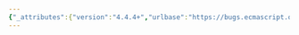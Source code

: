 ```yaml
---
{"_attributes":{"version":"4.4.4+","urlbase":"https://bugs.ecmascript.org/","maintainer":"dherman@mozilla.com"},"bug":{"bug_id":2610,"creation_ts":"2014-04-09 14:14:00 -0700","short_desc":"HTML comments syntax must be documented","delta_ts":"2014-12-31 12:51:51 -0800","product":"Draft for 6th Edition","component":"technical issue","version":"Rev 23: April 5, 2014 Draft","rep_platform":"All","op_sys":"All","bug_status":"RESOLVED","resolution":"FIXED","priority":"Normal","bug_severity":"enhancement","everconfirmed":true,"reporter":{"uid":"mathias","name":"Mathias Bynens"},"assigned_to":{"uid":"allen","name":"Allen Wirfs-Brock"},"cc":["andrebargull","mathias","oliver"],"long_desc":[{"commentid":7632,"comment_count":0,"who":{"uid":"mathias","name":"Mathias Bynens"},"bug_when":"2014-04-09 14:14:30 -0700","thetext":"Details are here: http://javascript.spec.whatwg.org/#comment-syntax\n\nThis needs to be rewritten in proper spec text.\n\n(IMHO it should not be in Annex B only, since all existing engines seem to implement this and it would be nice to match reality.)"},{"commentid":7635,"comment_count":1,"who":{"uid":"andrebargull","name":"André Bargull"},"bug_when":"2014-04-09 15:18:10 -0700","thetext":"The supported syntax differs in some cases, for example `Function(\"1/*\\n*/-->\")` works in SpiderMonkey, but does not in V8/JSC. Maybe there are more differences, perhaps someone should inspect the actual implementations..."},{"commentid":7755,"comment_count":2,"who":{"uid":"allen","name":"Allen Wirfs-Brock"},"bug_when":"2014-04-16 15:13:36 -0700","thetext":"Right, we need a complete specification expressed in terms to changes to the lexical comment grammar in section 11.4"},{"commentid":11044,"comment_count":3,"who":{"uid":"allen","name":"Allen Wirfs-Brock"},"bug_when":"2014-12-16 12:45:53 -0800","thetext":"fixed in rev30 editor's draft"},{"commentid":11221,"comment_count":4,"who":{"uid":"allen","name":"Allen Wirfs-Brock"},"bug_when":"2014-12-23 20:23:34 -0800","thetext":"fixed in rev30"},{"commentid":11286,"comment_count":5,"who":{"uid":"allen","name":"Allen Wirfs-Brock"},"bug_when":"2014-12-31 12:50:17 -0800","thetext":"*** Bug 1471 has been marked as a duplicate of this bug. ***"},{"commentid":11288,"comment_count":6,"who":{"uid":"allen","name":"Allen Wirfs-Brock"},"bug_when":"2014-12-31 12:51:51 -0800","thetext":"*** Bug 2791 has been marked as a duplicate of this bug. ***"}]}}
---
```

